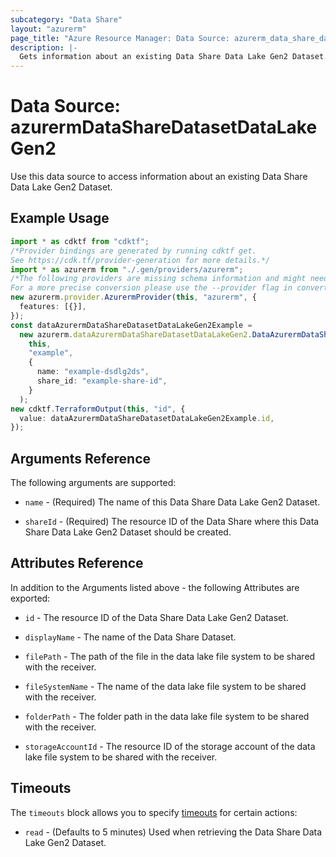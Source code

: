 ```yaml
---
subcategory: "Data Share"
layout: "azurerm"
page_title: "Azure Resource Manager: Data Source: azurerm_data_share_dataset_data_lake_gen2"
description: |-
  Gets information about an existing Data Share Data Lake Gen2 Dataset.
---
```


# Data Source: azurermDataShareDatasetDataLakeGen2

Use this data source to access information about an existing Data Share Data Lake Gen2 Dataset.

## Example Usage

```typescript
import * as cdktf from "cdktf";
/*Provider bindings are generated by running cdktf get.
See https://cdk.tf/provider-generation for more details.*/
import * as azurerm from "./.gen/providers/azurerm";
/*The following providers are missing schema information and might need manual adjustments to synthesize correctly: azurerm.
For a more precise conversion please use the --provider flag in convert.*/
new azurerm.provider.AzurermProvider(this, "azurerm", {
  features: [{}],
});
const dataAzurermDataShareDatasetDataLakeGen2Example =
  new azurerm.dataAzurermDataShareDatasetDataLakeGen2.DataAzurermDataShareDatasetDataLakeGen2(
    this,
    "example",
    {
      name: "example-dsdlg2ds",
      share_id: "example-share-id",
    }
  );
new cdktf.TerraformOutput(this, "id", {
  value: dataAzurermDataShareDatasetDataLakeGen2Example.id,
});

```

## Arguments Reference

The following arguments are supported:

*   `name` - (Required) The name of this Data Share Data Lake Gen2 Dataset.

*   `shareId` - (Required) The resource ID of the Data Share where this Data Share Data Lake Gen2 Dataset should be created.

## Attributes Reference

In addition to the Arguments listed above - the following Attributes are exported:

*   `id` - The resource ID of the Data Share Data Lake Gen2 Dataset.

*   `displayName` - The name of the Data Share Dataset.

*   `filePath` - The path of the file in the data lake file system to be shared with the receiver.

*   `fileSystemName` - The name of the data lake file system to be shared with the receiver.

*   `folderPath` - The folder path in the data lake file system to be shared with the receiver.

*   `storageAccountId` - The resource ID of the storage account of the data lake file system to be shared with the receiver.

## Timeouts

The `timeouts` block allows you to specify [timeouts](https://www.terraform.io/language/resources/syntax#operation-timeouts) for certain actions:

* `read` - (Defaults to 5 minutes) Used when retrieving the Data Share Data Lake Gen2 Dataset.
